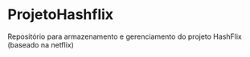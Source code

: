 # ProjetoHashflix
Repositório para armazenamento e gerenciamento do projeto HashFlix (baseado na netflix)
